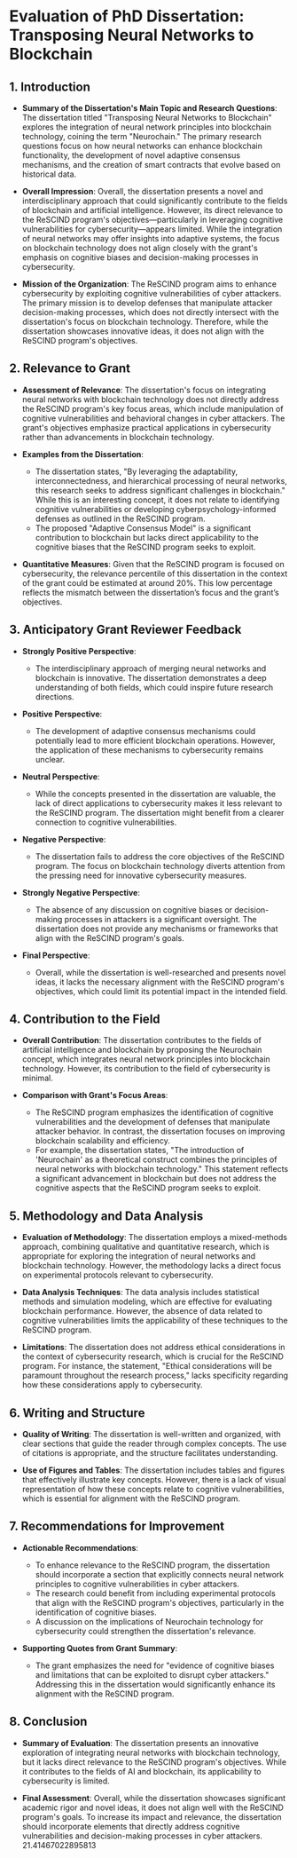 # Evaluation of PhD Dissertation: Transposing Neural Networks to Blockchain

## 1. Introduction

- **Summary of the Dissertation's Main Topic and Research Questions**:
  The dissertation titled "Transposing Neural Networks to Blockchain" explores the integration of neural network principles into blockchain technology, coining the term "Neurochain." The primary research questions focus on how neural networks can enhance blockchain functionality, the development of novel adaptive consensus mechanisms, and the creation of smart contracts that evolve based on historical data.

- **Overall Impression**:
  Overall, the dissertation presents a novel and interdisciplinary approach that could significantly contribute to the fields of blockchain and artificial intelligence. However, its direct relevance to the ReSCIND program's objectives—particularly in leveraging cognitive vulnerabilities for cybersecurity—appears limited. While the integration of neural networks may offer insights into adaptive systems, the focus on blockchain technology does not align closely with the grant's emphasis on cognitive biases and decision-making processes in cybersecurity.

- **Mission of the Organization**:
  The ReSCIND program aims to enhance cybersecurity by exploiting cognitive vulnerabilities of cyber attackers. The primary mission is to develop defenses that manipulate attacker decision-making processes, which does not directly intersect with the dissertation's focus on blockchain technology. Therefore, while the dissertation showcases innovative ideas, it does not align with the ReSCIND program's objectives.

## 2. Relevance to Grant

- **Assessment of Relevance**:
  The dissertation's focus on integrating neural networks with blockchain technology does not directly address the ReSCIND program's key focus areas, which include manipulation of cognitive vulnerabilities and behavioral changes in cyber attackers. The grant's objectives emphasize practical applications in cybersecurity rather than advancements in blockchain technology.

- **Examples from the Dissertation**:
  - The dissertation states, "By leveraging the adaptability, interconnectedness, and hierarchical processing of neural networks, this research seeks to address significant challenges in blockchain." While this is an interesting concept, it does not relate to identifying cognitive vulnerabilities or developing cyberpsychology-informed defenses as outlined in the ReSCIND program.
  - The proposed "Adaptive Consensus Model" is a significant contribution to blockchain but lacks direct applicability to the cognitive biases that the ReSCIND program seeks to exploit.

- **Quantitative Measures**:
  Given that the ReSCIND program is focused on cybersecurity, the relevance percentile of this dissertation in the context of the grant could be estimated at around 20%. This low percentage reflects the mismatch between the dissertation’s focus and the grant’s objectives.

## 3. Anticipatory Grant Reviewer Feedback

- **Strongly Positive Perspective**:
  - The interdisciplinary approach of merging neural networks and blockchain is innovative. The dissertation demonstrates a deep understanding of both fields, which could inspire future research directions.
  
- **Positive Perspective**:
  - The development of adaptive consensus mechanisms could potentially lead to more efficient blockchain operations. However, the application of these mechanisms to cybersecurity remains unclear.

- **Neutral Perspective**:
  - While the concepts presented in the dissertation are valuable, the lack of direct applications to cybersecurity makes it less relevant to the ReSCIND program. The dissertation might benefit from a clearer connection to cognitive vulnerabilities.

- **Negative Perspective**:
  - The dissertation fails to address the core objectives of the ReSCIND program. The focus on blockchain technology diverts attention from the pressing need for innovative cybersecurity measures.

- **Strongly Negative Perspective**:
  - The absence of any discussion on cognitive biases or decision-making processes in attackers is a significant oversight. The dissertation does not provide any mechanisms or frameworks that align with the ReSCIND program's goals.

- **Final Perspective**:
  - Overall, while the dissertation is well-researched and presents novel ideas, it lacks the necessary alignment with the ReSCIND program's objectives, which could limit its potential impact in the intended field.

## 4. Contribution to the Field

- **Overall Contribution**:
  The dissertation contributes to the fields of artificial intelligence and blockchain by proposing the Neurochain concept, which integrates neural network principles into blockchain technology. However, its contribution to the field of cybersecurity is minimal.

- **Comparison with Grant's Focus Areas**:
  - The ReSCIND program emphasizes the identification of cognitive vulnerabilities and the development of defenses that manipulate attacker behavior. In contrast, the dissertation focuses on improving blockchain scalability and efficiency.
  - For example, the dissertation states, "The introduction of 'Neurochain' as a theoretical construct combines the principles of neural networks with blockchain technology." This statement reflects a significant advancement in blockchain but does not address the cognitive aspects that the ReSCIND program seeks to exploit.

## 5. Methodology and Data Analysis

- **Evaluation of Methodology**:
  The dissertation employs a mixed-methods approach, combining qualitative and quantitative research, which is appropriate for exploring the integration of neural networks and blockchain technology. However, the methodology lacks a direct focus on experimental protocols relevant to cybersecurity.

- **Data Analysis Techniques**:
  The data analysis includes statistical methods and simulation modeling, which are effective for evaluating blockchain performance. However, the absence of data related to cognitive vulnerabilities limits the applicability of these techniques to the ReSCIND program.

- **Limitations**:
  The dissertation does not address ethical considerations in the context of cybersecurity research, which is crucial for the ReSCIND program. For instance, the statement, "Ethical considerations will be paramount throughout the research process," lacks specificity regarding how these considerations apply to cybersecurity.

## 6. Writing and Structure

- **Quality of Writing**:
  The dissertation is well-written and organized, with clear sections that guide the reader through complex concepts. The use of citations is appropriate, and the structure facilitates understanding.

- **Use of Figures and Tables**:
  The dissertation includes tables and figures that effectively illustrate key concepts. However, there is a lack of visual representation of how these concepts relate to cognitive vulnerabilities, which is essential for alignment with the ReSCIND program.

## 7. Recommendations for Improvement

- **Actionable Recommendations**:
  - To enhance relevance to the ReSCIND program, the dissertation should incorporate a section that explicitly connects neural network principles to cognitive vulnerabilities in cyber attackers.
  - The research could benefit from including experimental protocols that align with the ReSCIND program's objectives, particularly in the identification of cognitive biases.
  - A discussion on the implications of Neurochain technology for cybersecurity could strengthen the dissertation's relevance.

- **Supporting Quotes from Grant Summary**:
  - The grant emphasizes the need for "evidence of cognitive biases and limitations that can be exploited to disrupt cyber attackers." Addressing this in the dissertation would significantly enhance its alignment with the ReSCIND program.

## 8. Conclusion

- **Summary of Evaluation**:
  The dissertation presents an innovative exploration of integrating neural networks with blockchain technology, but it lacks direct relevance to the ReSCIND program's objectives. While it contributes to the fields of AI and blockchain, its applicability to cybersecurity is limited.

- **Final Assessment**:
  Overall, while the dissertation showcases significant academic rigor and novel ideas, it does not align well with the ReSCIND program's goals. To increase its impact and relevance, the dissertation should incorporate elements that directly address cognitive vulnerabilities and decision-making processes in cyber attackers. 21.41467022895813